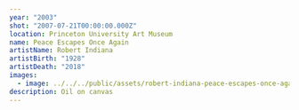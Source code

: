 ```yaml
---
year: "2003"
shot: "2007-07-21T00:00:00.000Z"
location: Princeton University Art Museum
name: Peace Escapes Once Again
artistName: Robert Indiana
artistBirth: "1928"
artistDeath: "2018"
images:
  - image: ../../../public/assets/robert-indiana-peace-escapes-once-again-2003.png
description: Oil on canvas
---
```

